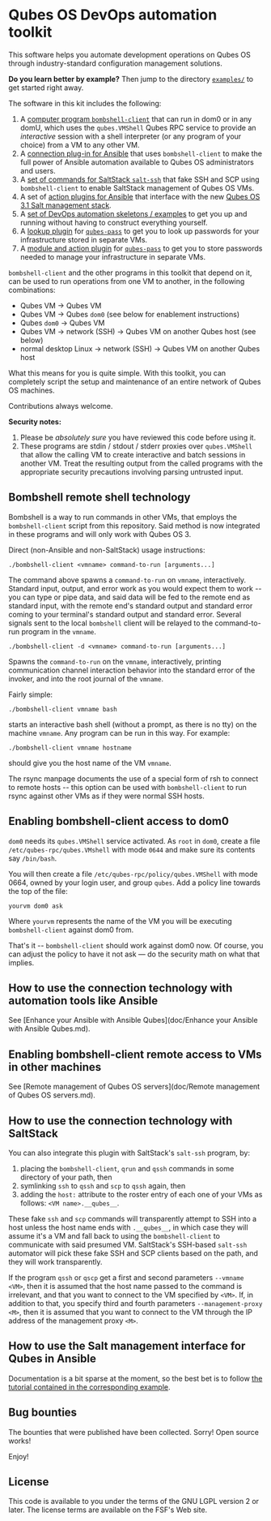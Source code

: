 Qubes OS DevOps automation toolkit
==================================

This software helps you automate development operations on Qubes OS through
industry-standard configuration management solutions.

**Do you learn better by example?**  Then jump to the directory
[`examples/`](examples/) to  get started right away.

The software in this kit includes the following:

1. A [computer program `bombshell-client`](./bin/bombshell-client) that can run in dom0 or
   in any domU, which uses the `qubes.VMShell` Qubes RPC service
   to provide an *interactive* session with a shell interpreter
   (or any program of your choice) from a VM to any other VM.
2. A [connection plug-in for Ansible](./ansible/connection_plugins/qubes.py)
   that uses `bombshell-client` to make the full power of Ansible automation
   available to Qubes OS administrators and users.
3. A [set of commands for SaltStack `salt-ssh`](./bin/) that fake SSH
   and SCP using `bombshell-client` to enable SaltStack management
   of Qubes OS VMs.
4. A set of [action plugins for Ansible](./ansible/action_plugins/) that
   interface with the new
   [Qubes OS 3.1 Salt management stack](https://www.qubes-os.org/news/2015/12/14/mgmt-stack/).
5. A [set of DevOps automation skeletons / examples](./examples/) to get you up and
   running without having to construct everything yourself.
6. A [lookup plugin](./lookup_plugins) for
   [`qubes-pass`](https://github.com/Rudd-O/qubes-pass) to get you to
   look up passwords for your infrastructure stored in separate VMs.
6. A [module and action plugin](./library) for
   [`qubes-pass`](https://github.com/Rudd-O/qubes-pass) to get you to
   store passwords needed to manage your infrastructure in separate VMs.

`bombshell-client` and the other programs in this toolkit that
depend on it, can be used to run operations from one VM to another,
in the following combinations:

* Qubes VM -> Qubes VM
* Qubes VM -> Qubes `dom0` (see below for enablement instructions)
* Qubes `dom0` -> Qubes VM
* Qubes VM -> network (SSH) -> Qubes VM on another Qubes host (see below)
* normal desktop Linux -> network (SSH) -> Qubes VM on another Qubes host

What this means for you is quite simple.  With this toolkit, you can completely
script the setup and maintenance of an entire network of Qubes OS machines.

Contributions always welcome.

**Security notes:**

1. Please be *absolutely sure* you have reviewed this code before using it.
2. These programs are stdin / stdout / stderr proxies over `qubes.VMShell`
   that allow the calling VM to create interactive and batch sessions in
   another VM.  Treat the resulting output from the called programs with
   the appropriate security precautions involving parsing untrusted input.

Bombshell remote shell technology
---------------------------------

Bombshell is a way to run commands in other VMs, that employs the `bombshell-client` script from this repository.  Said method is now integrated in these programs and will only work with Qubes OS 3.

Direct (non-Ansible and non-SaltStack) usage instructions:

    ./bombshell-client <vmname> command-to-run [arguments...]

The command above spawns a `command-to-run` on `vmname`, interactively.  Standard input, output, and error work as you would expect them to work -- you can type or pipe data, and said data will be fed to the remote end as standard input, with the remote end's standard output and standard error coming to your terminal's standard output and standard error.  Several signals sent to the local `bombshell` client will be relayed to the command-to-run program in the `vmname`.

    ./bombshell-client -d <vmname> command-to-run [arguments...]

Spawns the `command-to-run` on the `vmname`, interactively, printing communication channel interaction behavior into the standard error of the invoker, and into the root journal of the `vmname`.

Fairly simple:

    ./bombshell-client vmname bash

starts an interactive bash shell (without a prompt, as there is no tty)
on the machine `vmname`.  Any program can be run in this way.  For
example:

    ./bombshell-client vmname hostname

should give you the host name of the VM `vmname`.

The rsync manpage documents the use of a special form of rsh to connect
to remote hosts -- this option can be used with `bombshell-client`
to run rsync against other VMs as if they were normal SSH hosts.

Enabling bombshell-client access to dom0
----------------------------------------

`dom0` needs its `qubes.VMShell` service activated.  As `root` in `dom0`,
create a file `/etc/qubes-rpc/qubes.VMshell` with mode `0644` and make
sure its contents say `/bin/bash`.

You will then create a file `/etc/qubes-rpc/policy/qubes.VMShell` with
mode 0664, owned by your login user, and group `qubes`.  Add a policy
line towards the top of the file:

```
yourvm dom0 ask
```

Where `yourvm` represents the name of the VM you will be executing
`bombshell-client` against dom0 from.

That's it -- `bombshell-client` should work against dom0 now.  Of course,
you can adjust the policy to have it not ask — do the security math
on what that implies.

How to use the connection technology with automation tools like Ansible
-----------------------------------------------------------------------

See [Enhance your Ansible with Ansible Qubes](doc/Enhance your Ansible with Ansible Qubes.md).

Enabling bombshell-client remote access to VMs in other machines
----------------------------------------------------------------

See [Remote management of Qubes OS servers](doc/Remote management of Qubes OS servers.md).

How to use the connection technology with SaltStack
---------------------------------------------------

You can also integrate this plugin with SaltStack's `salt-ssh` program, by:

1. placing the `bombshell-client`, `qrun` and `qssh` commands
   in some directory of your path, then
2. symlinking `ssh` to `qssh` and `scp` to `qssh` again, then
3. adding the `host:` attribute to the roster entry of each one of your
   VMs as follows: `<VM name>.__qubes__`.

These fake `ssh` and `scp` commands will transparently attempt to SSH
into a host unless the host name ends with `.__qubes__`, in which case
they will assume it's a VM and fall back to using the `bombshell-client`
to communicate with said presumed VM.  SaltStack's SSH-based `salt-ssh`
automator will pick these fake SSH and SCP clients based on the path,
and they will work transparently.

If the program `qssh` or `qscp` get a first and second parameters
`--vmname <VM>`, then it is assumed that the host name passed to
the command is irrelevant, and that you want to connect to the VM
specified by `<VM>`.  If, in addition to that, you specify third
and fourth parameters `--management-proxy <M>`, then it is assumed
that you want to connect to the VM through the IP address of the
management proxy `<M>`.

How to use the Salt management interface for Qubes in Ansible
-------------------------------------------------------------

Documentation is a bit sparse at the moment, so the best bet is
to follow [the tutorial contained in the corresponding example](./examples/qubesformation/).

Bug bounties
------------

The bounties that were published have been collected.  Sorry!   Open source works!

Enjoy!

License
-------

This code is available to you under the terms of the GNU LGPL version 2
or later.  The license terms are available on the FSF's Web site.
